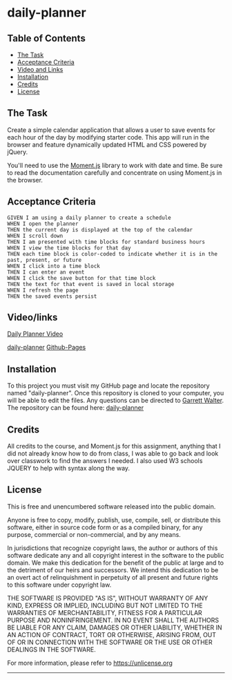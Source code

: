 # daily-planner

## Table of Contents

- [The Task](#the-task)
- [Acceptance Criteria](#acceptance-criteria)
- [Video and Links](#video/links)
- [Installation](#installation)
- [Credits](#credits)
- [License](#license)

## The Task

Create a simple calendar application that allows a user to save events for each hour of the day by modifying starter code. This app will run in the browser and feature dynamically updated HTML and CSS powered by jQuery.

You'll need to use the [Moment.js](https://momentjs.com/) library to work with date and time. Be sure to read the documentation carefully and concentrate on using Moment.js in the browser.

## Acceptance Criteria

```
GIVEN I am using a daily planner to create a schedule
WHEN I open the planner
THEN the current day is displayed at the top of the calendar
WHEN I scroll down
THEN I am presented with time blocks for standard business hours
WHEN I view the time blocks for that day
THEN each time block is color-coded to indicate whether it is in the past, present, or future
WHEN I click into a time block
THEN I can enter an event
WHEN I click the save button for that time block
THEN the text for that event is saved in local storage
WHEN I refresh the page
THEN the saved events persist
```


## Video/links

[Daily Planner Video](https://drive.google.com/file/d/1QXlPaZU4XESezUAfw1X2ebmxXYQ2zuqk/preview)

[daily-planner](https://github.com/garrettwalter/daily-planner)
[Github-Pages](https://garrettwalter.github.io/daily-planner/)

## Installation

To  this project you must visit my GitHub page and locate the repository named "daily-planner". Once this repository is cloned to your computer, you will be able to edit the files. Any questions can be directed to [Garrett Walter](mailto:gtwalter150@gmail.com). The repository can be found here: 
[daily-planner](https://github.com/garrettwalter/daily-planner)

## Credits

All credits to the course, and Moment.js for this assignment, anything that I did not already know how to do from class, I was able to go back and look over classwork to find the answers I needed. I also used W3 schools JQUERY to help with syntax along the way.

## License

This is free and unencumbered software released into the public domain.

Anyone is free to copy, modify, publish, use, compile, sell, or
distribute this software, either in source code form or as a compiled
binary, for any purpose, commercial or non-commercial, and by any
means.

In jurisdictions that recognize copyright laws, the author or authors
of this software dedicate any and all copyright interest in the
software to the public domain. We make this dedication for the benefit
of the public at large and to the detriment of our heirs and
successors. We intend this dedication to be an overt act of
relinquishment in perpetuity of all present and future rights to this
software under copyright law.

THE SOFTWARE IS PROVIDED "AS IS", WITHOUT WARRANTY OF ANY KIND,
EXPRESS OR IMPLIED, INCLUDING BUT NOT LIMITED TO THE WARRANTIES OF
MERCHANTABILITY, FITNESS FOR A PARTICULAR PURPOSE AND NONINFRINGEMENT.
IN NO EVENT SHALL THE AUTHORS BE LIABLE FOR ANY CLAIM, DAMAGES OR
OTHER LIABILITY, WHETHER IN AN ACTION OF CONTRACT, TORT OR OTHERWISE,
ARISING FROM, OUT OF OR IN CONNECTION WITH THE SOFTWARE OR THE USE OR
OTHER DEALINGS IN THE SOFTWARE.

For more information, please refer to <https://unlicense.org>

---
